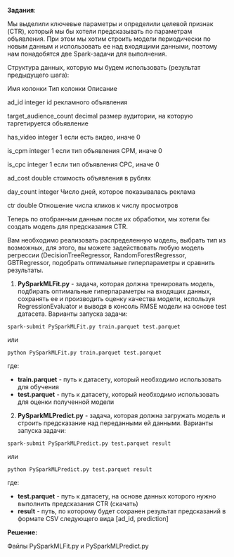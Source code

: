 **Задания**:

Мы выделили ключевые параметры и определили целевой признак (CTR), который мы бы хотели предсказывать по параметрам объявления. При этом мы хотим строить модели периодически по новым данным и использовать ее над входящими данными, поэтому нам понадобятся две Spark-задачи для выполнения.

Структура данных, которую мы будем использовать (результат предыдущего шага):

Имя колонки 	Тип колонки 	Описание

ad_id 	integer 	id рекламного объявления

target_audience_count 	decimal 	размер аудитории, на которую таргетируется объявление

has_video 	integer 	1 если есть видео, иначе 0

is_cpm 	integer 	1 если тип объявления CPM, иначе 0

is_cpc 	integer 	1 если тип объявления CPC, иначе 0

ad_cost 	double 	стоимость объявления в рублях

day_count 	integer 	Число дней, которое показывалась реклама

ctr 	double 	Отношение числа кликов к числу просмотров


Теперь по отобранным данным после их обработки, мы хотели бы создать модель для предсказания CTR.

Вам необходимо реализовать распределенную модель, выбрать тип из возможных, для этого, вы можете задействовать любую модель регрессии (DecisionTreeRegressor, RandomForestRegressor, GBTRegressor, подобрать оптимальные гиперпараметры и сравнить результаты.


1) **PySparkMLFit.py** - задача, которая должна тренировать модель, подбирать оптимальные гиперпараметры на входящих данных, сохранять ее и производить оценку качества модели, используя RegressionEvaluator и выводя в консоль RMSE модели на основе test датасета.
Варианты запуска задачи:

```
spark-submit PySparkMLFit.py train.parquet test.parquet
```

или

```
python PySparkMLFit.py train.parquet test.parquet
```

где:
- **train.parquet** - путь к датасету, который необходимо использовать для обучения
- **test.parquet** - путь к датасету, который необходимо использовать для оценки полученной модели


2) **PySparkMLPredict.py** - задача, которая должна загружать модель и строить предсказание над переданными ей данными.
Варианты запуска задачи:

```
spark-submit PySparkMLPredict.py test.parquet result
```

или

```
python PySparkMLPredict.py test.parquet result
```

где:
- **test.parquet** - путь к датасету, на основе данных которого нужно выполнить предсказания CTR (скачать)
- **result** - путь, по которому будет сохранен результат предсказаний в формате CSV следующего вида [ad_id, prediction]

**Решение:**

Файлы PySparkMLFit.py и PySparkMLPredict.py